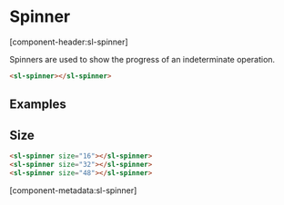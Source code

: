# Spinner

[component-header:sl-spinner]

Spinners are used to show the progress of an indeterminate operation.

```html preview
<sl-spinner></sl-spinner>
```

## Examples

## Size

```html preview
<sl-spinner size="16"></sl-spinner>
<sl-spinner size="32"></sl-spinner>
<sl-spinner size="48"></sl-spinner>
```

[component-metadata:sl-spinner]

